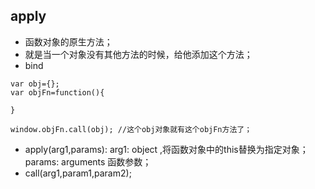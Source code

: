 ## apply
- 函数对象的原生方法；
- 就是当一个对象没有其他方法的时候，给他添加这个方法；
- bind

```
var obj={};
var objFn=function(){
	
}

window.objFn.call(obj); //这个obj对象就有这个objFn方法了；
```

- apply(arg1,params): arg1: object ,将函数对象中的this替换为指定对象； params: arguments 函数参数；
- call(arg1,param1,param2);